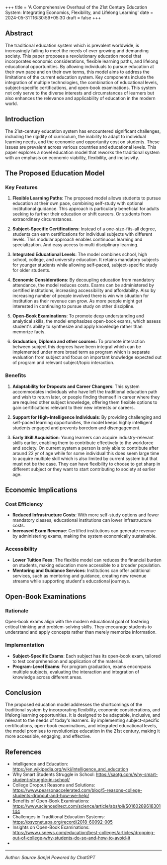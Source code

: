 +++
title = 'A Comprehensive Overhaul of the 21st Century Education System: Integrating Economics, Flexibility, and Lifelong Learning'
date = 2024-05-31T16:30:59+05:30
draft = false
+++

## Abstract

The traditional education system which is prevalent worldwide, is increasingly failing to meet the needs of ever growing and demanding society. This paper proposes a revolutionary education model that incorporates economic considerations, flexible learning paths, and lifelong educational opportunities. By allowing individuals to pursue education at their own pace and on their own terms, this model aims to address the limitations of the current education system. Key components include the integration of multiple technologies, the combination of educational levels, subject-specific certifications, and open-book examinations. This system not only serve to the diverse interests and circumstances of learners but also enhances the relevance and applicability of education in the modern world.

## Introduction

The 21st-century education system has encountered significant challenges, including the rigidity of curriculum, the inability to adapt to individual learning needs, and the economic and opportunity cost on students. These issues are prevalent across various countries and educational levels. This paper explores a novel education model that reworks the traditional system with an emphasis on economic viability, flexibility, and inclusivity.

## The Proposed Education Model

### Key Features

1. **Flexible Learning Paths**: The proposed model allows students to pursue education at their own pace, combining self-study with optional institutional guidance. This approach is particularly beneficial for adults seeking to further their education or shift careers. Or students from extraordinary circumstances.

2. **Subject-Specific Certifications**: Instead of a one-size-fits-all degree, students can earn certifications for individual subjects with different levels. This modular approach enables continuous learning and specialization. And easy access to multi disciplinary learning.

3. **Integrated Educational Levels**: The model combines school, high school, college, and university education. It retains mandatory subjects for younger students while allowing self-paced, subject-specific study for older students.

4. **Economic Considerations**: By decoupling education from mandatory attendance, the model reduces costs. Exams can be administered by certified institutions, increasing accessibility and affordability. Also by increasing number of people involved there is win win situation for institution as their revenue can grow. As more people might get interested in continuing to pursue study on other discipline.

5. **Open-Book Examinations**: To promote deep understanding and analytical skills, the model emphasizes open-book exams, which assess student's ability to synthesize and apply knowledge rather than memorize facts.

6. **Graduation, Diploma and other courses:** To promote interaction between subject this degrees have been integral which can be implemented under more broad term as program which is separate evaluation from subject and focus on important knowledge expected out of program and relevant subject/topic interaction.

### Benefits

1. **Adaptability for Dropouts and Career Changers**: This system accommodates individuals who have left the traditional education path and wish to return later, or people finding themself in career where they are required other subject knowledge, offering them flexible options to gain certifications relevant to their new interests or careers.

2. **Support for High-Intelligence Individuals**: By providing challenging and self-paced learning opportunities, the model keeps highly intelligent students engaged and prevents boredom and disengagement.

3. **Early Skill Acquisition**: Young learners can acquire industry-relevant skills earlier, enabling them to contribute effectively to the workforce and society. On current system a person is only able to contribute after around 22 yr of age while for some individual this does seem large time to acquire multiple skill which is also limited by current system but that must not be the case. They can have flexibility to choose to get sharp in different subject or they want to start contributing to society at earlier age.

## Economic Implications

### Cost Efficiency

- **Reduced Infrastructure Costs**: With more self-study options and fewer mandatory classes, educational institutions can lower infrastructure costs.
- **Increased Exam Revenue**: Certified institutions can generate revenue by administering exams, making the system economically sustainable.

### Accessibility

- **Lower Tuition Fees**: The flexible model can reduces the financial burden on students, making education more accessible to a broader population.
- **Mentoring and Guidance Services**: Institutions can offer additional services, such as mentoring and guidance, creating new revenue streams while supporting student's educational journeys.

## Open-Book Examinations

### Rationale

Open-book exams align with the modern educational goal of fostering critical thinking and problem-solving skills. They encourage students to understand and apply concepts rather than merely memorize information.

### Implementation

- **Subject-Specific Exams**: Each subject has its open-book exam, tailored to test comprehension and application of the material.
- **Program-Level Exams**: For program graduation, exams encompass multiple subjects, evaluating the interaction and integration of knowledge across different areas.

## Conclusion

The proposed education model addresses the shortcomings of the traditional system by incorporating flexibility, economic considerations, and lifelong learning opportunities. It is designed to be adaptable, inclusive, and relevant to the needs of today's learners. By implementing subject-specific certifications, open-book examinations, and integrated educational levels, the model promises to revolutionize education in the 21st century, making it more accessible, engaging, and effective.

## References

- Intelligence and Education: https://en.wikipedia.org/wiki/Intelligence_and_education
- Why Smart Students Struggle in School: https://saotg.com/why-smart-student-struggle-in-school/
- College Dropout Reasons and Solutions: https://www.pearsonaccelerated.com/blog/5-reasons-college-students-dropout-and-how-we-help/
- Benefits of Open-Book Examinations: https://www.sciencedirect.com/science/article/abs/pii/S0160289618301144
- Challenges in Traditional Education Systems: https://psycnet.apa.org/record/2018-60092-005
- Insights on Open-Book Examinations: https://www.usnews.com/education/best-colleges/articles/dropping-out-of-college-why-students-do-so-and-how-to-avoid-it
-

---

_Author: Saurav Sanjel_
_Powered by ChatGPT_
